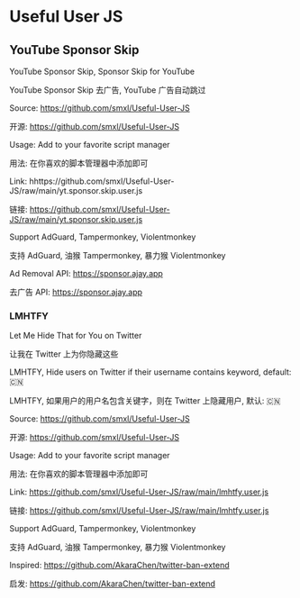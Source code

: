 # Useful User JS

## YouTube Sponsor Skip

YouTube Sponsor Skip, Sponsor Skip for YouTube

YouTube Sponsor Skip 去广告, YouTube 广告自动跳过

Source: https://github.com/smxl/Useful-User-JS

开源: https://github.com/smxl/Useful-User-JS

Usage: Add to your favorite script manager

用法: 在你喜欢的脚本管理器中添加即可

Link: hhttps://github.com/smxl/Useful-User-JS/raw/main/yt.sponsor.skip.user.js

链接: https://github.com/smxl/Useful-User-JS/raw/main/yt.sponsor.skip.user.js

Support AdGuard, Tampermonkey, Violentmonkey

支持 AdGuard, 油猴 Tampermonkey, 暴力猴 Violentmonkey

Ad Removal API: https://sponsor.ajay.app

去广告 API: https://sponsor.ajay.app

### LMHTFY

Let Me Hide That for You on Twitter

让我在 Twitter 上为你隐藏这些

LMHTFY, Hide users on Twitter if their username contains keyword, default: 🇨🇳

LMHTFY, 如果用户的用户名包含关键字，则在 Twitter 上隐藏用户, 默认: 🇨🇳

Source: https://github.com/smxl/Useful-User-JS

开源: https://github.com/smxl/Useful-User-JS

Usage: Add to your favorite script manager

用法: 在你喜欢的脚本管理器中添加即可

Link: https://github.com/smxl/Useful-User-JS/raw/main/lmhtfy.user.js

链接: https://github.com/smxl/Useful-User-JS/raw/main/lmhtfy.user.js

Support AdGuard, Tampermonkey, Violentmonkey

支持 AdGuard, 油猴 Tampermonkey, 暴力猴 Violentmonkey

Inspired: https://github.com/AkaraChen/twitter-ban-extend

启发: https://github.com/AkaraChen/twitter-ban-extend
